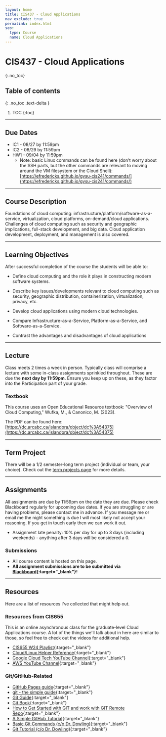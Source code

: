```yaml
---
layout: home
title: CIS437 - Cloud Applications
nav_exclude: true
permalink: index.html
seo:
  type: Course
  name: Cloud Applications
---
```


# CIS437 - Cloud Applications
{:.no_toc}

## Table of contents
{: .no_toc .text-delta }

1. TOC
{:toc}

---

## Due Dates

* IC1 - 08/27 by 11:59pm
* IC2 - 08/29 by 11:59pm
* HW1 - 09/04 by 11:59pm
  * Note: basic Linux commands can be found here (don't worry about the SSH parts, but the other commands are relevant to moving around the VM filesystem or the Cloud Shell): [https://efredericks.github.io/gvsu-cis241/commands/](https://efredericks.github.io/gvsu-cis241/commands/)

---

## Course Description

Foundations of cloud computing: infrastructure/platform/software-as-a-service, virtualization, cloud platforms, on-demand/cloud applications. Challenges of cloud computing such as security and geographic implications, full-stack development, and big data. Cloud application development, deployment, and management is also covered.

---

## Learning Objectives

After successful completion of the course the students will be able to:

* Define cloud computing and the role it plays in constructing modern software systems.

* Describe key issues/developments relevant to cloud computing such as security, geographic distribution, containerization, virtualization, privacy, etc.

* Develop cloud applications using modern cloud technologies.

* Compare Infrastructure-as-a-Service, Platform-as-a-Service, and Software-as-a-Service.

* Contrast the advantages and disadvantages of cloud applications

---

## Lecture

Class meets 2 times a week in person.  Typically class will comprise a lecture with some in-class assignments sprinkled throughout.  These are due the **next day by 11:59pm**.  Ensure you keep up on these, as they factor into the Participation part of your grade.  

### Textbook

This course uses an Open Educational Resource textbook: "Overview of Cloud Computing," Wufka, M., & Canonico, M. (2023).

The PDF can be found here: [https://dc.arcabc.ca/islandora/object/dc%3A54375](https://dc.arcabc.ca/islandora/object/dc%3A54375)

---

## Term Project

There will be a 1/2 semester-long term project (individual or team, your choice).  Check out the [term projects page](term-projects) for more details.

---

## Assignments

All assignments are due by 11:59pm on the date they are due.  Please check Blackboard regularly for upcoming due dates.  If you are struggling or are having problems, please contact me in advance.  If you message me or email me the night something is due I will most likely not accept your reasoning.  If you get in touch early then we can work it out.

* Assignment late penalty: 10% per day for up to 3 days (including weekends) - anything after 3 days will be considered a 0.

### Submissions

* All course content is hosted on this page.
* **All assignment submissions are to be submitted via [Blackboard](https://lms.gvsu.edu){:target="_blank"}!**

---

## Resources

Here are a list of resources I've collected that might help out.

### Resources from CIS655

This is an online asynchronous class for the graduate-level Cloud Applications course.  A lot of the things we'll talk about in here are similar to those, so feel free to check out the videos for additional help. 

* [CIS655 W24 Playlist](https://www.youtube.com/playlist?list=PLKl241YUM7mzmJjh9DYsbHJ68V34oIhzc){:target="\_blank"}
* [Cloud/Linux Helper Reference](https://youtu.be/Mck8pd1Hw4Q){:target="\_blank"}
* [Google Cloud Tech YouTube Channel](https://www.youtube.com/@googlecloudtech){:target="\_blank"}
* [AWS YouTube Channel](https://www.youtube.com/@amazonwebservices){:target="\_blank"}

### Git/GitHub-Related

* [GitHub Pages guide](https://docs.github.com/en/pages/getting-started-with-github-pages/creating-a-github-pages-site){:target="_blank"}
* [git - the simple guide](http://rogerdudler.github.io/git-guide/){:target="_blank"}
* [Git Guide](https://github.com/git-guides){:target="_blank"}
* [Git Book](https://git-scm.com/book/en/v2/){:target="_blank"}
* [How to Get Started with GIT and work with GIT Remote Repo](https://www3.ntu.edu.sg/home/ehchua/programming/howto/Git_HowTo.html){:target="_blank"}
* [A Simple GitHub Tutorial](https://old.benjaminashbaugh.me/code/simple-git-github-tutorial){:target="_blank"}
* [Basic Git Commands (c/o Dr. Dowling)](https://docs.google.com/document/d/1uy1sltx6kQiiIRy_UdUoZsQknsmrcQjJGbfvhCCsK7Y/edit){:target="_blank"}
* [Git Tutorial (c/o Dr. Dowling)](https://docs.google.com/document/d/10EARJZhLLDXspfl4g1P3SS2zbHTWR1ru9ppP3W-NaT4/edit){:target="_blank"}
